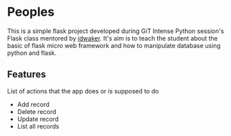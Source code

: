 # Peoples
This is a simple flask project developed during GiT Intense Python session's Flask class mentored by [idwaker](https://github.com/idwaker). It's aim is to teach the student about the basic of flask micro web framework and how to manipulate database using python and flask. 

## Features
List of actions that the app does or is supposed to do
- Add record
- Delete record
- Update record
- List all records

